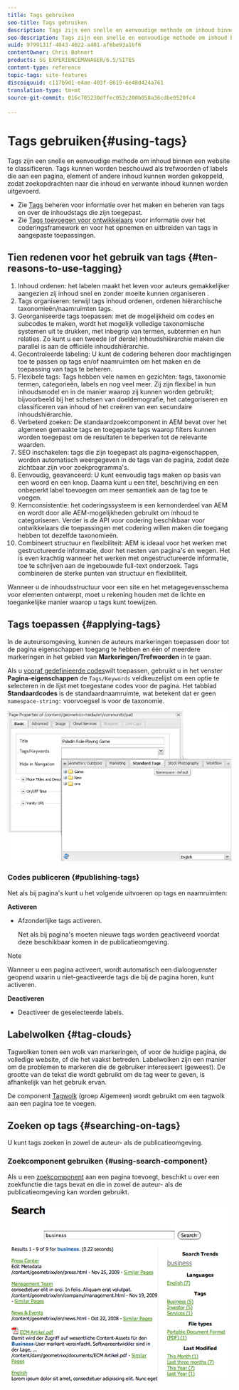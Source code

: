```yaml
---
title: Tags gebruiken
seo-title: Tags gebruiken
description: Tags zijn een snelle en eenvoudige methode om inhoud binnen een website te classificeren. Tags kunnen worden beschouwd als trefwoorden of labels die aan een pagina, element of andere inhoud kunnen worden gekoppeld, zodat zoekopdrachten naar die inhoud en verwante inhoud kunnen worden uitgevoerd.
seo-description: Tags zijn een snelle en eenvoudige methode om inhoud binnen een website te classificeren. Tags kunnen worden beschouwd als trefwoorden of labels die aan een pagina, element of andere inhoud kunnen worden gekoppeld, zodat zoekopdrachten naar die inhoud en verwante inhoud kunnen worden uitgevoerd.
uuid: 9799131f-4043-4022-a401-af8be93a1bf6
contentOwner: Chris Bohnert
products: SG_EXPERIENCEMANAGER/6.5/SITES
content-type: reference
topic-tags: site-features
discoiquuid: c117b9d1-e4ae-403f-8619-6e48d424a761
translation-type: tm+mt
source-git-commit: 016c705230dffec052c200b058a36cdbe0520fc4

---
```



# Tags gebruiken{#using-tags}

Tags zijn een snelle en eenvoudige methode om inhoud binnen een website te classificeren. Tags kunnen worden beschouwd als trefwoorden of labels die aan een pagina, element of andere inhoud kunnen worden gekoppeld, zodat zoekopdrachten naar die inhoud en verwante inhoud kunnen worden uitgevoerd.

* Zie [Tags](/help/sites-administering/tags.md) beheren voor informatie over het maken en beheren van tags en over de inhoudstags die zijn toegepast.
* Zie [Tags toevoegen voor ontwikkelaars](/help/sites-developing/tags.md) voor informatie over het coderingsframework en voor het opnemen en uitbreiden van tags in aangepaste toepassingen.

## Tien redenen voor het gebruik van tags {#ten-reasons-to-use-tagging}

1. Inhoud ordenen: het labelen maakt het leven voor auteurs gemakkelijker aangezien zij inhoud snel en zonder moeite kunnen organiseren .
1. Tags organiseren: terwijl tags inhoud ordenen, ordenen hiërarchische taxonomieën/naamruimten tags.
1. Georganiseerde tags toepassen: met de mogelijkheid om codes en subcodes te maken, wordt het mogelijk volledige taxonomische systemen uit te drukken, met inbegrip van termen, subtermen en hun relaties. Zo kunt u een tweede (of derde) inhoudshiërarchie maken die parallel is aan de officiële inhoudshiërarchie.
1. Gecontroleerde labeling: U kunt de codering beheren door machtigingen toe te passen op tags en/of naamruimten om het maken en de toepassing van tags te beheren.
1. Flexibele tags: Tags hebben vele namen en gezichten: tags, taxonomie termen, categorieën, labels en nog veel meer. Zij zijn flexibel in hun inhoudsmodel en in de manier waarop zij kunnen worden gebruikt; bijvoorbeeld bij het schetsen van doeldemografie, het categoriseren en classificeren van inhoud of het creëren van een secundaire inhoudshiërarchie.
1. Verbeterd zoeken: De standaardzoekcomponent in AEM bevat over het algemeen gemaakte tags en toegepaste tags waarop filters kunnen worden toegepast om de resultaten te beperken tot de relevante waarden.
1. SEO inschakelen: tags die zijn toegepast als pagina-eigenschappen, worden automatisch weergegeven in de tags van de pagina, zodat deze zichtbaar zijn voor zoekprogramma&#39;s.
1. Eenvoudig, geavanceerd: U kunt eenvoudig tags maken op basis van een woord en een knop. Daarna kunt u een titel, beschrijving en een onbeperkt label toevoegen om meer semantiek aan de tag toe te voegen.
1. Kernconsistentie: het coderingssysteem is een kernonderdeel van AEM en wordt door alle AEM-mogelijkheden gebruikt om inhoud te categoriseren. Verder is de API voor codering beschikbaar voor ontwikkelaars die toepassingen met codering willen maken die toegang hebben tot dezelfde taxonomieën.
1. Combineert structuur en flexibiliteit: AEM is ideaal voor het werken met gestructureerde informatie, door het nesten van pagina&#39;s en wegen. Het is even krachtig wanneer het werken met ongestructureerde informatie, toe te schrijven aan de ingebouwde full-text onderzoek. Tags combineren de sterke punten van structuur en flexibiliteit.

Wanneer u de inhoudsstructuur voor een site en het metagegevensschema voor elementen ontwerpt, moet u rekening houden met de lichte en toegankelijke manier waarop u tags kunt toewijzen.

## Tags toepassen {#applying-tags}

In de auteursomgeving, kunnen de auteurs markeringen toepassen door tot de pagina eigenschappen toegang te hebben en één of meerdere markeringen in het gebied van **Markeringen/Trefwoorden** in te gaan.

Als u [vooraf gedefinieerde codes](/help/sites-administering/tags.md)wilt toepassen, gebruikt u in het venster **Pagina-eigenschappen** de `Tags/Keywords` veldkeuzelijst om een optie te selecteren in de lijst met toegestane codes voor de pagina. Het tabblad **Standaardcodes** is de standaardnaamruimte, wat betekent dat er geen `namespace-string:` voorvoegsel is voor de taxonomie.

![chlimage_1-2](assets/chlimage_1-2a.png)

### Codes publiceren {#publishing-tags}

Net als bij pagina&#39;s kunt u het volgende uitvoeren op tags en naamruimten:

**Activeren**

* Afzonderlijke tags activeren.

   Net als bij pagina&#39;s moeten nieuwe tags worden geactiveerd voordat deze beschikbaar komen in de publicatieomgeving.

>[!NOTE]
>
>Wanneer u een pagina activeert, wordt automatisch een dialoogvenster geopend waarin u niet-geactiveerde tags die bij de pagina horen, kunt activeren.

**Deactiveren**

* Deactiveer de geselecteerde labels.

## Labelwolken {#tag-clouds}

Tagwolken tonen een wolk van markeringen, of voor de huidige pagina, de volledige website, of die het vaakst betreden. Labelwolken zijn een manier om de problemen te markeren die de gebruiker interesseert (geweest). De grootte van de tekst die wordt gebruikt om de tag weer te geven, is afhankelijk van het gebruik ervan.

De component [Tagwolk](/help/sites-classic-ui-authoring/classic-page-author-edit-mode.md#tag-cloud) (groep Algemeen) wordt gebruikt om een tagwolk aan een pagina toe te voegen.

## Zoeken op tags {#searching-on-tags}

U kunt tags zoeken in zowel de auteur- als de publicatieomgeving.

### Zoekcomponent gebruiken {#using-search-component}

Als u een [zoekcomponent](/help/sites-classic-ui-authoring/classic-page-author-edit-mode.md#search) aan een pagina toevoegt, beschikt u over een zoekfunctie die tags bevat en die in zowel de auteur- als de publicatieomgeving kan worden gebruikt.

![chlimage_1-3](assets/chlimage_1-3a.png)

